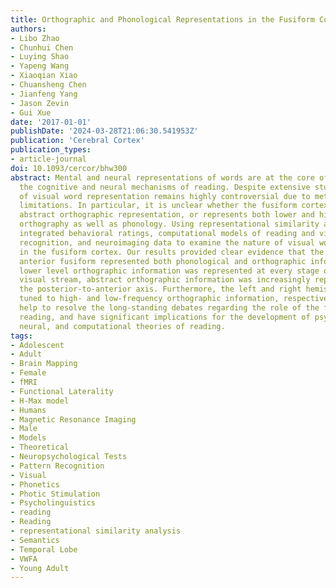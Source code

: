 ```yaml
---
title: Orthographic and Phonological Representations in the Fusiform Cortex
authors:
- Libo Zhao
- Chunhui Chen
- Luying Shao
- Yapeng Wang
- Xiaoqian Xiao
- Chuansheng Chen
- Jianfeng Yang
- Jason Zevin
- Gui Xue
date: '2017-01-01'
publishDate: '2024-03-28T21:06:30.541953Z'
publication: 'Cerebral Cortex'
publication_types:
- article-journal
doi: 10.1093/cercor/bhw300
abstract: Mental and neural representations of words are at the core of understanding
  the cognitive and neural mechanisms of reading. Despite extensive studies, the nature
  of visual word representation remains highly controversial due to methodological
  limitations. In particular, it is unclear whether the fusiform cortex contains only
  abstract orthographic representation, or represents both lower and higher level
  orthography as well as phonology. Using representational similarity analysis, we
  integrated behavioral ratings, computational models of reading and visual object
  recognition, and neuroimaging data to examine the nature of visual word representations
  in the fusiform cortex. Our results provided clear evidence that the middle and
  anterior fusiform represented both phonological and orthographic information. Whereas
  lower level orthographic information was represented at every stage of the ventral
  visual stream, abstract orthographic information was increasingly represented along
  the posterior-to-anterior axis. Furthermore, the left and right hemispheres were
  tuned to high- and low-frequency orthographic information, respectively. These results
  help to resolve the long-standing debates regarding the role of the fusiform in
  reading, and have significant implications for the development of psychological,
  neural, and computational theories of reading.
tags:
- Adolescent
- Adult
- Brain Mapping
- Female
- fMRI
- Functional Laterality
- H-Max model
- Humans
- Magnetic Resonance Imaging
- Male
- Models
- Theoretical
- Neuropsychological Tests
- Pattern Recognition
- Visual
- Phonetics
- Photic Stimulation
- Psycholinguistics
- reading
- Reading
- representational similarity analysis
- Semantics
- Temporal Lobe
- VWFA
- Young Adult
---
```

